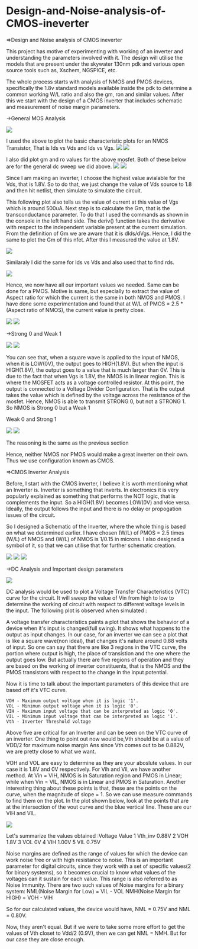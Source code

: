# Design-and-Noise-analysis-of-CMOS-ineverter
=>Design and Noise analysis of CMOS ineverter

This project has motive of experimenting with working of an inverter and understanding the parameters involved with it. The design will utilise the models that are present under the skywater 130nm pdk and various open source tools such as, Xschem, NGSPICE, etc.

The whole process starts with analysis of NMOS and PMOS devices, specifically the 1.8v standard models available inside the pdk to determine a common working W/L ratio and also the gm, ron and similar values. After this we start with the design of a CMOS inverter that includes schematic and measurement of noise margin parameters.

->General MOS Analysis

![](IMAGES/NMOS.png)

I used the above to plot the basic characteristic plots for an NMOS Transistor, That is Ids vs Vds and Ids vs Vgs.
![](IMAGES/Id_v_Vds.png)
![](IMAGES/Id_v_Vgs.png)

I also did plot gm and ro values for the above mosfet. Both of these below are for the general dc sweep we did above.
![](IMAGES/gm.png)
![](IMAGES/Ro_inv.png)

Since I am making an inverter, I choose the highest value avialable for the Vds, that is 1.8V. So to do that, we just change the value of Vds source to 1.8 and then hit netlist, then simulate to simulate the circuit.

This following plot also tells us the value of current at this value of Vgs which is around 500uA. Next step is to calculate the Gm, that is the transconductance parameter. To do that I used the commands as shown in the console in the left hand side. The deriv() function takes the derivative with respect to the independent variable present at the current simulation. From the definition of Gm we are aware that it is dIds/dVgs. Hence, I did the same to plot the Gm of this nfet. After this I measured the value at 1.8V.

![](IMAGES/gm_for_1.8V.png)

Similaraly I did the same for Ids vs Vds and also used that to find rds.

![](IMAGES/Ro_for_1.8V.png)

Hence, we now have all our important values we needed. Same can be done for a PMOS. Motive is same, but especially to extract the value of Aspect ratio for which the current is the same in both NMOS and PMOS. I have done some experimentation and found that at W/L of PMOS = 2.5 * (Aspect ratio of NMOS), the current value is pretty close.

![](IMAGES/PMOS.png)
![](IMAGES/PMOS_graph.png)

->Strong 0 and Weak 1

![](IMAGES/NMOSs0w1.png)
![](IMAGES/s0w1.png)

You can see that, when a square wave is applied to the input of NMOS, when it is LOW(0V), the output goes to HIGH(1.8V). But when the input is HIGH(1.8V), the output goes to a value that is much larger than 0V. This is due to the fact that when Vgs is 1.8V, the NMOS is in linear region. This is where the MOSFET acts as a voltage controlled resistor. At this point, the output is connected to a Voltage Divider Configuration. That is the output takes the value which is defined by the voltage across the resistance of the mosfet. Hence, NMOS is able to transmit STRONG 0, but not a STRONG 1. So NMOS is Strong 0 but a Weak 1

Weak 0 and Strong 1

![](IMAGES/PMOSs1w0.png)
![](IMAGES/s1w0.png)

The reasoning is the same as the previous section

Hence, neither NMOS nor PMOS would make a great inverter on their own. Thus we use configuration known as CMOS.

=>CMOS Inverter Analysis

Before, I start with the CMOS inverter, I believe it is worth mentioning what an Inverter is. Inverter is something that inverts. In electronics it is very popularly explained as something that performs the NOT logic, that is complements the input. So a HIGH(1.8V) becomes LOW(0V) and vice versa. Ideally, the output follows the input and there is no delay or propogation issues of the circuit. 

So I designed a Schematic of the Inverter, where the whole thing is based on what we determined earlier. I have chosen (W/L) of PMOS = 2.5 times (W/L) of NMOS and (W/L) of NMOS is 1/0.15 in microns. I also designed a symbol of it, so that we can utilise that for further schematic creation.

![](IMAGES/CMOS_sch.png)
![](IMAGES/CMOS_sym.png)
![](IMAGES/CMOS_test.png)

 ->DC Analysis and Important design parameters

 ![](IMAGES/CMOS_dc_anal.png)

 DC analysis would be used to plot a Voltage Transfer Characteristics (VTC) curve for the circuit. It will sweep the value of Vin from high to low to determine the working of circuit with respect to different voltage levels in the input. The following plot is observed when simulated :

 A voltage transfer characteristics paints a plot that shows the behavior of a device when it's input is changed(full swing). It shows what happens to the output as input changes. In our case, for an inverter we can see a plot that is like a square wave(non ideal), that changes it's nature around 0.88 volts of input. So one can say that there are like 3 regions in the VTC curve, the portion where output is high, the place of transistion and the one where the output goes low. But actually there are five regions of operation and they are based on the working of inverter constituents, that is the NMOS and the PMOS transistors with respect to the change in the input potential.

 Now it is time to talk about the important parameters of this device that are based off it's VTC curve.

    VOH - Maximum output voltage when it is logic '1'.
    VOL - Minimun output voltage when it is logic '0'.
    VIH - Maximum input voltage that can be interpreted as logic '0'.
    VIL - Minimum input voltage that can be interpreted as logic '1'.
    Vth - Inverter Threshold voltage

Above five are critical for an Inverter and can be seen on the VTC curve of an inverter. One thing to point out now would be,Vth should be at a value of VDD/2 for maximum noise margin
Ans since Vth comes out to be 0.882V, we are pretty close to what we want.

VOH and VOL are easy to determine as they are your aboslute values. In our case it is 1.8V and 0V respectively. For Vih and Vil, we have another method. At Vin = VIH, NMOS is in Saturation region and PMOS in Linear; while when Vin = VIL, NMOS is in Linear and PMOS in Saturation. Another interesting thing about these points is that, these are the points on the curve, when the magnitude of slope = 1. So we can use measure commands to find them on the plot. In the plot shown below, look at the points that are at the intersection of the vout curve and the blue vertical line. These are our VIH and VIL.

 ![](IMAGES/noise_cal.png)

Let's summarize the values obtained :Voltage 	 Value
1                                    Vth_inv 	 0.88V
2                                    VOH 	     1.8V
3                                    VOL 	     0V
4                                    VIH 	     1.00V
5                                    VIL 	     0.75V


Noise margins are defined as the range of values for which the device can work noise free or with high resistance to noise. This is an important parameter for digital circuits, since they work with a set of specific values(2 for binary systems), so it becomes crucial to know what values of the voltages can it sustain for each value. This range is also referred to as Noise Immunity. There are two such values of Noise margins for a binary system:
NML(Noise Margin for Low) = VIL - VOL
NMH(Noise Margin for HIGH) = VOH - VIH

So for our calculated values, the device would have, NML = 0.75V and NML = 0.80V.

Now, they aren't equal. But if we were to take some more effort to get the values of Vth closet to Vdd/2 (0.9V), then we can get NML = NMH. But for our case they are close enough.
